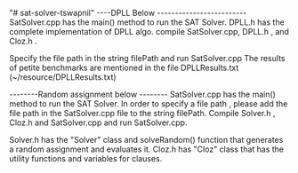 "# sat-solver-tswapnil" 
----DPLL Below -------------------------
SatSolver.cpp has the main() method to run the SAT Solver. 
DPLL.h has the complete implementation of DPLL algo. 
compile SatSolver.cpp, DPLL.h , and Cloz.h .

Specify the file path in the string filePath and run SatSolver.cpp
The results of petite benchmarks are mentioned in the file DPLLResults.txt (~/resource/DPLLResults.txt)


--------Random assignment below --------
SatSolver.cpp has the main() method to run the SAT Solver. 
In order to specify a file path , please add the file path in the SatSolver.cpp file to the string filePath. 
Compile Solver.h , Cloz.h and SatSolver.cpp and run SatSolver.cpp.

Solver.h has the "Solver" class and solveRandom() function that generates a random assignment and evaluates it. 
Cloz.h has "Cloz" class that has the utility functions and variables for clauses.   
